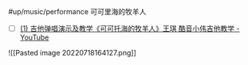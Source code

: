#up/music/performance  可可里海的牧羊人

- [ ] [(1) 吉他弹唱演示及教学《可可托海的牧羊人》王琪 酷音小伟吉他教学 - YouTube](https://www.youtube.com/watch?v=YZwYkPOGdhQ&t=482s)

![[Pasted image 20220718164127.png]]
